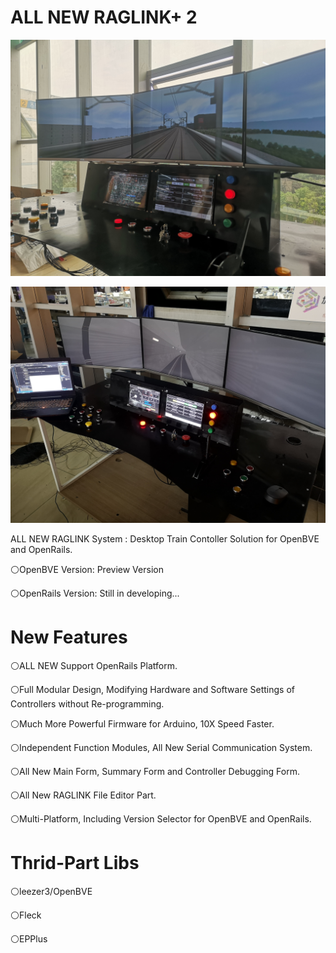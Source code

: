 # ALL NEW RAGLINK+ 2

![N/A](https://raw.githubusercontent.com/TSDArthur/RAGLINK-2/master/Images/1.jpg)

![N/A](https://raw.githubusercontent.com/TSDArthur/RAGLINK-2/master/Images/2.jpg)

ALL NEW RAGLINK System : Desktop Train Contoller Solution for OpenBVE and OpenRails.

⚪OpenBVE Version: Preview Version

⚪OpenRails Version: Still in developing...

# New Features

⚪ALL NEW Support OpenRails Platform.

⚪Full Modular Design, Modifying Hardware and Software Settings of Controllers without Re-programming.

⚪Much More Powerful Firmware for Arduino, 10X Speed Faster.

⚪Independent Function Modules, All New Serial Communication System.

⚪All New Main Form, Summary Form and Controller Debugging Form.

⚪All New RAGLINK File Editor Part.

⚪Multi-Platform, Including Version Selector for OpenBVE and OpenRails.

# Thrid-Part Libs

⚪leezer3/OpenBVE

⚪Fleck

⚪EPPlus
